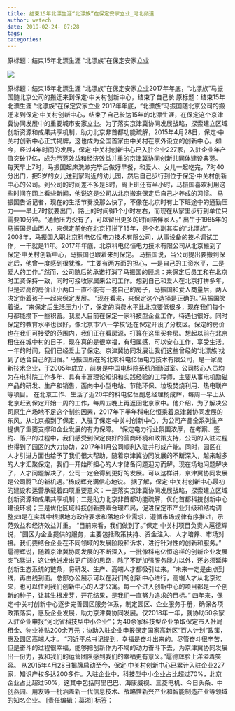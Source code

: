 ```yaml
---
title: 结束15年北漂生涯“北漂族”在保定安家立业_河北频道
author: wetech
date: 2019-02-24- 07:28
tags: 
categories: 
---
```

原标题：结束15年北漂生涯 “北漂族”在保定安家立业
<!-- more -->
                
<img align="center" border="0" src="http://p2.ifengimg.com/a/2016/0810/204c433878d5cf9size1_w16_h16.png" />
                
            
原标题：结束15年北漂生涯 “北漂族”在保定安家立业2017年年底，“北漂族”马振国随北京公司的搬迁来到保定·中关村创新中心，结束了自己长
原标题：结束15年北漂生涯 “北漂族”在保定安家立业
2017年年底，“北漂族”马振国随北京公司的搬迁来到保定·中关村创新中心，结束了自己长达15年的北漂生涯，在保定这个京津冀协同发展中的重要城市安家立业。为了落实京津冀协同发展战略，探索建立区域创新资源和成果共享机制，助力北京非首都功能疏解，2015年4月28日，保定·中关村创新中心正式揭牌，这也成为全国首家由中关村在京外设立的创新中心。如今，经过4年时间的发展，保定·中关村创新中心已入驻企业227家，入驻企业年产值突破17亿，成为示范效益和经济效益并重的京津冀协同创新共同体建设典范。
每天早上7时，马振国起床洗漱完毕后做好早餐，和爱人、女儿一起吃完，7时40分出门，把5岁的女儿送到家附近的幼儿园，然后自己步行到位于保定·中关村创新中心的公司。到公司的时间差不多是8时，离上班还有半小时，马振国喜欢利用这些时间在网上看些新闻，他说这是公司从北京搬来保定后自己才养成的习惯。
马振国告诉记者，现在的生活节奏没那么快了，不像在北京时有上下班途中的通勤压力——早上7时就要出门，路上的时间得1个小时左右，而现在从家里步行到单位只需要10分钟。“通勤压力没有了，可以留出更多的时间陪伴家人。”
出生于1985年的马振国是山西人，来保定前他在北京打拼了15年，是个名副其实的“北漂族”。2008年，马振国入职北京科电亿恒电力技术有限公司，从事设备的技术调试工作，一干就是11年。2017年年底，北京科电亿恒电力技术有限公司从北京搬到了保定·中关村创新中心，马振国也跟着来到保定。
马振国说，当公司提出要搬到保定后，他曾一度感到很犹豫。“主要有两方面的担心，一是自己的工资水平，二是爱人的工作。”然而，公司随后的承诺打消了马振国的顾虑：来保定后员工和在北京时工资保持一致，同时可接收家属来公司工作。想到自己和爱人在北京打拼多年，但是过高的房价让小两口一直不能有一套自己的房子，马振国和爱人商量后，两人决定带着孩子一起来保定发展。
“现在看来，来保定这个选择是正确的。”马振国笑着说，“来保定后生活压力小了，保定的消费水平比北京要低很多，现在我们每个月都能攒下一些积蓄。我爱人目前在保定一家科技型企业工作，待遇也很好。同时保定的教育水平也很好，像北京市‘八一学校’还在保定开设了分校区。保定的房价也在我们可接受的范围内，我们正在看房源，打算在这里买套房。想起以前在北京租住在城中村的日子，现在真的是很幸福，有归属感，可以安心工作，享受生活。一年的时间，我们已经爱上了保定。京津冀协同发展让我们这些曾经的‘北漂族’找到了适合自己的归宿。”
马振国所在的北京科电亿恒电力技术有限公司，是一家高新技术企业，于2005年成立，前身是中国电科院系统所励磁室。公司核心人员均为在电科院工作多年、具有丰富理论知识和实践经验的工程师，主要从事电机励磁产品的研发、生产和销售，面向中小型电站、节能环保、垃圾焚烧利用、热电联产等项目。
在北京工作、生活了近20年的科电亿恒副总经理杨成辉，每周一早上从北京赶到保定开始一周的工作，每周五晚上再返回北京家中。他介绍，为了解决公司原生产场地不足这个制约因素，2017年下半年科电亿恒乘着京津冀协同发展的东风，从北京搬到了保定，入驻了保定·中关村创新中心，为公司产品全系列生产提供了重要支撑和企业发展的有力保障。
“保定电力行业氛围浓厚，在考察、签约、落户的过程中，我们感受到保定良好的营商环境和政策支持，公司的入驻过程也得到了园区的大力协助，2017年11月公司顺利入驻并形成产能。同时，园区在人才引进方面也给予了我们很大帮助，随着京津冀协同发展的不断深入，越来越多的人才汇聚保定，我们一开始所担心的人才储备问题迎刃而解。现在场地问题解决了，人才问题解决了，公司一定会得到更好的发展。可以这样讲，京津冀协同发展是公司腾飞的新机遇。”杨成辉充满信心地说。
据了解，保定·中关村创新中心最初的建设和运营承载着四项重要意义：一是落实京津冀协同发展战略，探索建立区域创新资源和成果共享机制；二是助力北京非首都功能疏解，优化首都科技创新中心建设环境；三是优化区域科技创新要素合理布局，促进保定市产业升级和结构调整;四是在实践中根据地方政府要求和落地企业需求，遵循市场规律有序推进，示范效益和经济效益并重。
“目前来看，我们做到了。”保定·中关村项目负责人扈德辉说，“园区为企业提供的服务，主要包括政策扶持、资金注入、人才培养、市场对接。我们要结合企业在不同领域的发展阶段和诉求，进行针对性的创新和服务。”
扈德辉说，随着京津冀协同发展的不断深入，一批像科电亿恒这样的创新企业发展突飞猛进，这让他迸发出更广阔的思路，除了不断加强服务能力以外，还必须延伸创新生态系统的链条，将研发、生产、高端人才都吸引过来。“未来一定是由点到线，再由线到面。总部办公展示可以在我们的创新中心进行，高端人才从北京过来，也可以住到我们创新中心的人才公寓。每一个进入创新中心的项目都是一个创新的种子，让其生根发芽，开花结果，是我们一直努力追求的目标。”
四年来，保定·中关村创新中心逐步完善园区服务体系，制定园区、企业服务手册，确保各项政策落实，惠及企业发展，助力京津冀协同发展。仅2018年一年，就协助50余家入驻企业申报“河北省科技型中小企业”；为40余家科技型企业争取保定市人社局租金、物业补贴200余万元；协助入驻企业申报保定国家高新区“百人计划”政策，惠及园区高端人才。
“习近平总书记提到，幸福是奋斗出来的。尽管奋斗很辛苦，但是奋斗的过程很幸福，能够把创新作为不竭的动力奋斗下去，为京津冀协同发展出一份力，我和我们的运营团队感到我们的幸福更有意义。”扈德辉脸上洋溢着笑容。
从2015年4月28日揭牌启动至今，保定·中关村创新中心已累计入驻企业227家，知识产权多达200多件。入驻企业中，科技型中小企业占比超过70%，北京企业占比超过50%，这其中包括阿里巴巴、海康威视、三菱电机、今日头条、中创燕园、用友等一批涵盖新一代信息技术、战略性新兴产业和智能制造产业等领域的知名企业。
[责任编辑：葛湘]
标签：
 
 
 
             
